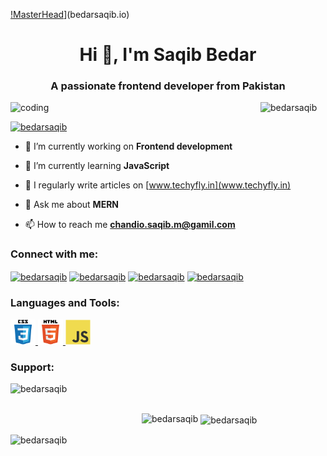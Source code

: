 [!MasterHead](url)](bedarsaqib.io)
<h1 align="center">Hi 👋, I'm Saqib Bedar</h1>
<h3 align="center">A passionate frontend developer from Pakistan</h3>
<img align="left" alt="coding" width="400" src="[https://www.google.com/url?sa=i&url=https%3A%2F%2Fgithub.com%2FAnurag8305%2FAnurag8305&psig=AOvVaw3kAJ9x3kkueFKDWAE5RlgV&ust=1690411994543000&source=images&cd=vfe&opi=89978449&ved=0CBEQjRxqFwoTCLD14dD5qoADFQAAAAAdAAAAABAD](https://camo.githubusercontent.com/424b91a7dbc23f136766f18467c1c4897f5f50e7123b35e36c9cd5bf05b4465e/68747470733a2f2f676c6f62616c656475636174696f6e2e73332e61702d736f7574682d312e616d617a6f6e6177732e636f6d2f676c6f62616c6564752f6769662f66726f6e742d656e642d646576656c6f706d656e742e676966)"/>

<p align="left"> <img src="https://komarev.com/ghpvc/?username=bedarsaqib&label=Profile%20views&color=0e75b6&style=flat" alt="bedarsaqib" /> </p>

<p align="left"> <a href="https://twitter.com/bedarsaqib" target="blank"><img src="https://img.shields.io/twitter/follow/bedarsaqib?logo=twitter&style=for-the-badge" alt="bedarsaqib" /></a> </p>

- 🔭 I’m currently working on **Frontend development**

- 🌱 I’m currently learning **JavaScript**

- 📝 I regularly write articles on [www.techyfly.in](www.techyfly.in)

- 💬 Ask me about **MERN**

- 📫 How to reach me **chandio.saqib.m@gamil.com**

<h3 align="left">Connect with me:</h3>
<p align="left">
<a href="https://twitter.com/bedarsaqib" target="blank"><img align="center" src="https://raw.githubusercontent.com/rahuldkjain/github-profile-readme-generator/master/src/images/icons/Social/twitter.svg" alt="bedarsaqib" height="30" width="40" /></a>
<a href="https://linkedin.com/in/bedarsaqib" target="blank"><img align="center" src="https://raw.githubusercontent.com/rahuldkjain/github-profile-readme-generator/master/src/images/icons/Social/linked-in-alt.svg" alt="bedarsaqib" height="30" width="40" /></a>
<a href="https://instagram.com/bedarsaqib" target="blank"><img align="center" src="https://raw.githubusercontent.com/rahuldkjain/github-profile-readme-generator/master/src/images/icons/Social/instagram.svg" alt="bedarsaqib" height="30" width="40" /></a>
<a href="https://www.youtube.com/c/bedarsaqib" target="blank"><img align="center" src="https://raw.githubusercontent.com/rahuldkjain/github-profile-readme-generator/master/src/images/icons/Social/youtube.svg" alt="bedarsaqib" height="30" width="40" /></a>
</p>

<h3 align="left">Languages and Tools:</h3>
<p align="left"> <a href="https://www.w3schools.com/css/" target="_blank" rel="noreferrer"> <img src="https://raw.githubusercontent.com/devicons/devicon/master/icons/css3/css3-original-wordmark.svg" alt="css3" width="40" height="40"/> </a> <a href="https://www.w3.org/html/" target="_blank" rel="noreferrer"> <img src="https://raw.githubusercontent.com/devicons/devicon/master/icons/html5/html5-original-wordmark.svg" alt="html5" width="40" height="40"/> </a> <a href="https://developer.mozilla.org/en-US/docs/Web/JavaScript" target="_blank" rel="noreferrer"> <img src="https://raw.githubusercontent.com/devicons/devicon/master/icons/javascript/javascript-original.svg" alt="javascript" width="40" height="40"/> </a> </p>

<h3 align="left">Support:</h3>
<p><a href="https://www.buymeacoffee.com/bedarsaqib"> <img align="left" src="https://cdn.buymeacoffee.com/buttons/v2/default-yellow.png" height="50" width="210" alt="bedarsaqib" /></a></p><br><br>

<p><img align="left" src="https://github-readme-stats.vercel.app/api/top-langs?username=bedarsaqib&show_icons=true&locale=en&layout=compact" alt="bedarsaqib" /></p>

<p>&nbsp;<img align="center" src="https://github-readme-stats.vercel.app/api?username=bedarsaqib&show_icons=true&locale=en" alt="bedarsaqib" /></p>

<p><img align="center" src="https://github-readme-streak-stats.herokuapp.com/?user=bedarsaqib&" alt="bedarsaqib" /></p>
